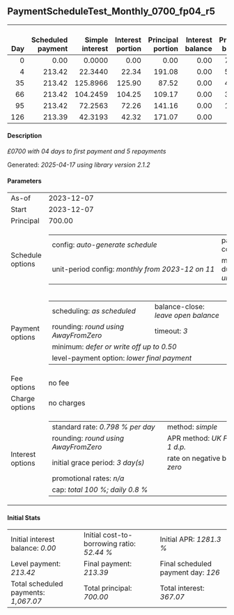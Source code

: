 <h2>PaymentScheduleTest_Monthly_0700_fp04_r5</h2>
<table>
    <thead style="vertical-align: bottom;">
        <th style="text-align: right;">Day</th>
        <th style="text-align: right;">Scheduled payment</th>
        <th style="text-align: right;">Simple interest</th>
        <th style="text-align: right;">Interest portion</th>
        <th style="text-align: right;">Principal portion</th>
        <th style="text-align: right;">Interest balance</th>
        <th style="text-align: right;">Principal balance</th>
        <th style="text-align: right;">Total simple interest</th>
        <th style="text-align: right;">Total interest</th>
        <th style="text-align: right;">Total principal</th>
    </thead>
    <tr style="text-align: right;">
        <td class="ci00">0</td>
        <td class="ci01" style="white-space: nowrap;">0.00</td>
        <td class="ci02">0.0000</td>
        <td class="ci03">0.00</td>
        <td class="ci04">0.00</td>
        <td class="ci05">0.00</td>
        <td class="ci06">700.00</td>
        <td class="ci07">0.0000</td>
        <td class="ci08">0.00</td>
        <td class="ci09">0.00</td>
    </tr>
    <tr style="text-align: right;">
        <td class="ci00">4</td>
        <td class="ci01" style="white-space: nowrap;">213.42</td>
        <td class="ci02">22.3440</td>
        <td class="ci03">22.34</td>
        <td class="ci04">191.08</td>
        <td class="ci05">0.00</td>
        <td class="ci06">508.92</td>
        <td class="ci07">22.3440</td>
        <td class="ci08">22.34</td>
        <td class="ci09">191.08</td>
    </tr>
    <tr style="text-align: right;">
        <td class="ci00">35</td>
        <td class="ci01" style="white-space: nowrap;">213.42</td>
        <td class="ci02">125.8966</td>
        <td class="ci03">125.90</td>
        <td class="ci04">87.52</td>
        <td class="ci05">0.00</td>
        <td class="ci06">421.40</td>
        <td class="ci07">148.2406</td>
        <td class="ci08">148.24</td>
        <td class="ci09">278.60</td>
    </tr>
    <tr style="text-align: right;">
        <td class="ci00">66</td>
        <td class="ci01" style="white-space: nowrap;">213.42</td>
        <td class="ci02">104.2459</td>
        <td class="ci03">104.25</td>
        <td class="ci04">109.17</td>
        <td class="ci05">0.00</td>
        <td class="ci06">312.23</td>
        <td class="ci07">252.4866</td>
        <td class="ci08">252.49</td>
        <td class="ci09">387.77</td>
    </tr>
    <tr style="text-align: right;">
        <td class="ci00">95</td>
        <td class="ci01" style="white-space: nowrap;">213.42</td>
        <td class="ci02">72.2563</td>
        <td class="ci03">72.26</td>
        <td class="ci04">141.16</td>
        <td class="ci05">0.00</td>
        <td class="ci06">171.07</td>
        <td class="ci07">324.7428</td>
        <td class="ci08">324.75</td>
        <td class="ci09">528.93</td>
    </tr>
    <tr style="text-align: right;">
        <td class="ci00">126</td>
        <td class="ci01" style="white-space: nowrap;">213.39</td>
        <td class="ci02">42.3193</td>
        <td class="ci03">42.32</td>
        <td class="ci04">171.07</td>
        <td class="ci05">0.00</td>
        <td class="ci06">0.00</td>
        <td class="ci07">367.0621</td>
        <td class="ci08">367.07</td>
        <td class="ci09">700.00</td>
    </tr>
</table>
<h4>Description</h4>
<p><i>£0700 with 04 days to first payment and 5 repayments</i></p>
<p>Generated: <i>2025-04-17 using library version 2.1.2</i></p>
<h4>Parameters</h4>
<table>
    <tr>
        <td>As-of</td>
        <td>2023-12-07</td>
    </tr>
    <tr>
        <td>Start</td>
        <td>2023-12-07</td>
    </tr>
    <tr>
        <td>Principal</td>
        <td>700.00</td>
    </tr>
    <tr>
        <td>Schedule options</td>
        <td>
            <table>
                <tr>
                    <td>config: <i>auto-generate schedule</i></td>
                    <td>payment count: <i>5</i></td>
                </tr>
                <tr>
                    <td style="white-space: nowrap;">unit-period config: <i>monthly from 2023-12 on 11</i></td>
                    <td>max duration: <i>unlimited</i></td>
                </tr>
            </table>
        </td>
    </tr>
    <tr>
        <td>Payment options</td>
        <td>
            <table>
                <tr>
                    <td>scheduling: <i>as scheduled</i></td>
                    <td>balance-close: <i>leave&nbsp;open&nbsp;balance</i></td>
                </tr>
                <tr>
                    <td>rounding: <i>round using AwayFromZero</i></td>
                    <td>timeout: <i>3</i></td>
                </tr>
                <tr>
                    <td colspan='2'>minimum: <i>defer&nbsp;or&nbsp;write&nbsp;off&nbsp;up&nbsp;to&nbsp;0.50</i></td>
                </tr>
                <tr>
                    <td colspan='2'>level-payment option: <i>lower&nbsp;final&nbsp;payment</i></td>
                </tr>
            </table>
        </td>
    </tr>
    <tr>
        <td>Fee options</td>
        <td>no fee
        </td>
    </tr>
    <tr>
        <td>Charge options</td>
        <td>no charges
        </td>
    </tr>
    <tr>
        <td>Interest options</td>
        <td>
            <table>
                <tr>
                    <td>standard rate: <i>0.798 % per day</i></td>
                    <td>method: <i>simple</i></td>
                </tr>
                <tr>
                    <td>rounding: <i>round using AwayFromZero</i></td>
                    <td>APR method: <i>UK FCA to 1 d.p.</i></td>
                </tr>
                <tr>
                    <td>initial grace period: <i>3 day(s)</i></td>
                    <td>rate on negative balance: <i>zero</i></td>
                </tr>
                <tr>
                    <td colspan="2">promotional rates: <i><i>n/a</i></i></td>
                </tr>
                <tr>
                    <td colspan="2">cap: <i>total 100 %; daily 0.8 %</td>
                </tr>
            </table>
        </td>
    </tr>
</table>
<h4>Initial Stats</h4>
<table>
    <tr>
        <td>Initial interest balance: <i>0.00</i></td>
        <td>Initial cost-to-borrowing ratio: <i>52.44 %</i></td>
        <td>Initial APR: <i>1281.3 %</i></td>
    </tr>
    <tr>
        <td>Level payment: <i>213.42</i></td>
        <td>Final payment: <i>213.39</i></td>
        <td>Final scheduled payment day: <i>126</i></td>
    </tr>
    <tr>
        <td>Total scheduled payments: <i>1,067.07</i></td>
        <td>Total principal: <i>700.00</i></td>
        <td>Total interest: <i>367.07</i></td>
    </tr>
</table>
